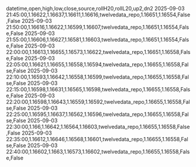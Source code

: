 datetime,open,high,low,close,source,rollH20,rollL20,up2,dn2
2025-09-03 21:45:00,1.16622,1.16637,1.16611,1.16616,twelvedata_repo,1.16651,1.16554,False,False
2025-09-03 21:50:00,1.16616,1.16622,1.16599,1.16607,twelvedata_repo,1.16651,1.16554,False,False
2025-09-03 21:55:00,1.16606,1.16627,1.16581,1.16603,twelvedata_repo,1.16651,1.16554,False,False
2025-09-03 22:00:00,1.16613,1.16655,1.16573,1.16622,twelvedata_repo,1.16651,1.16558,False,False
2025-09-03 22:05:00,1.16621,1.16655,1.16558,1.16594,twelvedata_repo,1.16655,1.16558,False,False
2025-09-03 22:10:00,1.16593,1.16642,1.16558,1.16599,twelvedata_repo,1.16655,1.16558,False,False
2025-09-03 22:15:00,1.16598,1.16631,1.16565,1.16598,twelvedata_repo,1.16655,1.16558,False,False
2025-09-03 22:20:00,1.16598,1.16643,1.16559,1.16592,twelvedata_repo,1.16655,1.16558,False,False
2025-09-03 22:25:00,1.16595,1.16637,1.16562,1.16596,twelvedata_repo,1.16655,1.16558,False,False
2025-09-03 22:30:00,1.166,1.16642,1.16564,1.16603,twelvedata_repo,1.16655,1.16558,False,False
2025-09-03 22:35:00,1.16612,1.16646,1.16568,1.16601,twelvedata_repo,1.16655,1.16558,False,False
2025-09-03 22:40:00,1.16602,1.1663,1.16573,1.16602,twelvedata_repo,1.16655,1.16558,False,False

